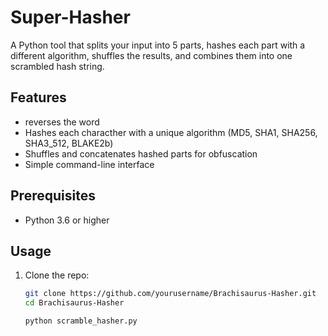 # Super-Hasher




A Python tool that splits your input into 5 parts, hashes each part with a different algorithm, shuffles the results, and combines them into one scrambled hash string.

## Features

- reverses the word
- Hashes each characther with a unique algorithm (MD5, SHA1, SHA256, SHA3_512, BLAKE2b)
- Shuffles and concatenates hashed parts for obfuscation
- Simple command-line interface

## Prerequisites

- Python 3.6 or higher

## Usage

1. Clone the repo:

   ```bash
   git clone https://github.com/yourusername/Brachisaurus-Hasher.git
   cd Brachisaurus-Hasher

   ```

   ```bash
   python scramble_hasher.py

